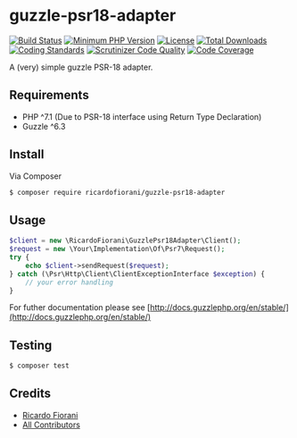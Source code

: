 # guzzle-psr18-adapter

[![Build Status](https://api.travis-ci.org/ricardofiorani/guzzle-psr18-adapter.svg?branch=master)](http://travis-ci.org/ricardofiorani/guzzle-psr18-adapter)
[![Minimum PHP Version](https://img.shields.io/packagist/php-v/ricardofiorani/guzzle-psr18-adapter.svg)](https://php.net/)
[![License](https://poser.pugx.org/ricardofiorani/guzzle-psr18-adapter/license.png)](https://packagist.org/packages/ricardofiorani/guzzle-psr18-adapter)
[![Total Downloads](https://poser.pugx.org/ricardofiorani/guzzle-psr18-adapter/d/total.png)](https://packagist.org/packages/ricardofiorani/guzzle-psr18-adapter)
[![Coding Standards](https://img.shields.io/badge/cs-PSR--4-yellow.svg)](https://github.com/php-fig-rectified/fig-rectified-standards)
[![Scrutinizer Code Quality](https://scrutinizer-ci.com/g/ricardofiorani/guzzle-psr18-adapter/badges/quality-score.png?b=master)](https://scrutinizer-ci.com/g/ricardofiorani/guzzle-psr18-adapter/?branch=master)
[![Code Coverage](https://scrutinizer-ci.com/g/ricardofiorani/guzzle-psr18-adapter/badges/coverage.png?b=master)](https://scrutinizer-ci.com/g/ricardofiorani/guzzle-psr18-adapter/?branch=master)


A (very) simple guzzle PSR-18 adapter.

## Requirements
- PHP ^7.1 (Due to PSR-18 interface using Return Type Declaration)  
- Guzzle ^6.3

## Install

Via Composer

``` bash
$ composer require ricardofiorani/guzzle-psr18-adapter
```

## Usage

```php
$client = new \RicardoFiorani\GuzzlePsr18Adapter\Client();
$request = new \Your\Implementation\Of\Psr7\Request();
try {
    echo $client->sendRequest($request);
} catch (\Psr\Http\Client\ClientExceptionInterface $exception) {
    // your error handling
}
```
For futher documentation please see [http://docs.guzzlephp.org/en/stable/](http://docs.guzzlephp.org/en/stable/)

## Testing

``` bash
$ composer test
```

## Credits

- [Ricardo Fiorani][link-author]
- [All Contributors][link-contributors]

[link-author]: https://github.com/ricardofiorani
[link-contributors]: ../../contributors
